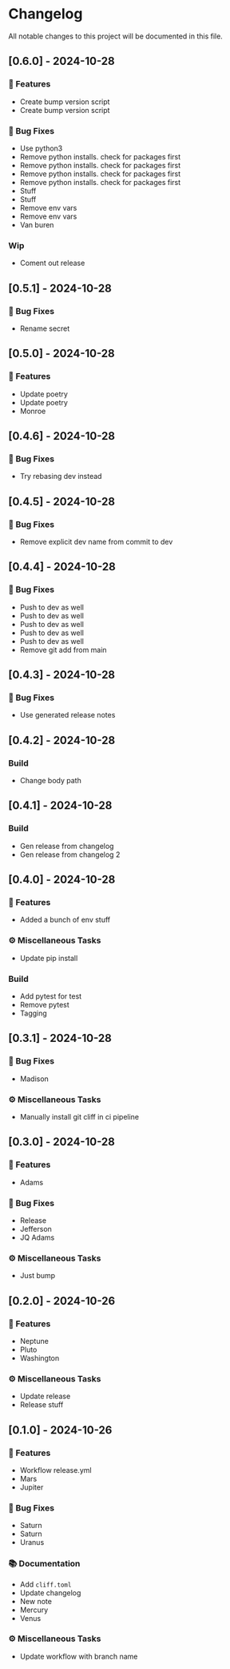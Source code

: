 # Changelog

All notable changes to this project will be documented in this file.

## [0.6.0] - 2024-10-28

### 🚀 Features

- Create bump version script
- Create bump version script

### 🐛 Bug Fixes

- Use python3
- Remove python installs. check for packages first
- Remove python installs. check for packages first
- Remove python installs. check for packages first
- Remove python installs. check for packages first
- Stuff
- Stuff
- Remove env vars
- Remove env vars
- Van buren

### Wip

- Coment out release

## [0.5.1] - 2024-10-28

### 🐛 Bug Fixes

- Rename secret

## [0.5.0] - 2024-10-28

### 🚀 Features

- Update poetry
- Update poetry
- Monroe

## [0.4.6] - 2024-10-28

### 🐛 Bug Fixes

- Try rebasing dev instead

## [0.4.5] - 2024-10-28

### 🐛 Bug Fixes

- Remove explicit dev name from commit to dev

## [0.4.4] - 2024-10-28

### 🐛 Bug Fixes

- Push to dev as well
- Push to dev as well
- Push to dev as well
- Push to dev as well
- Push to dev as well
- Remove git add from main

## [0.4.3] - 2024-10-28

### 🐛 Bug Fixes

- Use generated release notes

## [0.4.2] - 2024-10-28

### Build

- Change body path

## [0.4.1] - 2024-10-28

### Build

- Gen release from changelog
- Gen release from changelog 2

## [0.4.0] - 2024-10-28

### 🚀 Features

- Added a bunch of env stuff

### ⚙️ Miscellaneous Tasks

- Update pip install

### Build

- Add pytest for test
- Remove pytest
- Tagging

## [0.3.1] - 2024-10-28

### 🐛 Bug Fixes

- Madison

### ⚙️ Miscellaneous Tasks

- Manually install git cliff in ci pipeline

## [0.3.0] - 2024-10-28

### 🚀 Features

- Adams

### 🐛 Bug Fixes

- Release
- Jefferson
- JQ Adams

### ⚙️ Miscellaneous Tasks

- Just bump

## [0.2.0] - 2024-10-26

### 🚀 Features

- Neptune
- Pluto
- Washington

### ⚙️ Miscellaneous Tasks

- Update release
- Release stuff

## [0.1.0] - 2024-10-26

### 🚀 Features

- Workflow release.yml
- Mars
- Jupiter

### 🐛 Bug Fixes

- Saturn
- Saturn
- Uranus

### 📚 Documentation

- Add `cliff.toml`
- Update changelog
- New note
- Mercury
- Venus

### ⚙️ Miscellaneous Tasks

- Update workflow with branch name

<!-- generated by git-cliff -->

